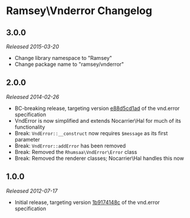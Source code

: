 # Ramsey\Vnderror Changelog

## 3.0.0

_Released 2015-03-20_

* Change library namespace to "Ramsey"
* Change package name to "ramsey/vnderror"

## 2.0.0

_Released 2014-02-26_

* BC-breaking release, targeting version [e88d5cd1ad][] of the vnd.error specification
* VndError is now simplified and extends Nocarrier\Hal for much of its functionality
* Break: `VndError::__construct` now requires `$message` as its first parameter
* Break: `VndError::addError` has been removed
* Break: Removed the `Rhumsaa\VndError\Error` class
* Break: Removed the renderer classes; Nocarrier\Hal handles this now

## 1.0.0

_Released 2012-07-17_

* Initial release, targeting version [1b9174148c][] of the vnd.error specification


[1b9174148c]: https://github.com/blongden/vnd.error/blob/1b9174148ca3164e0bc8888eef46def7527c3db1/README.md
[e88d5cd1ad]: https://github.com/blongden/vnd.error/blob/e88d5cd1ad467b653573471f0c859428bddaece8/README.md
